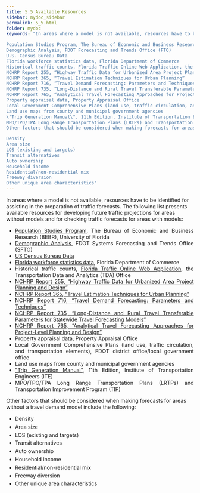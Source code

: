 ```yaml
---
title: 5.5 Available Resources
sidebar: mydoc_sidebar
permalink: 5_5.html
folder: mydoc
keywords: "In areas where a model is not available, resources have to be identified for assisting in the preparation of traffic forecasts. The following list presents available resources for developing future traffic projections for areas without models and for checking traffic forecasts for areas with models:

Population Studies Program, The Bureau of Economic and Business Research (BEBR), University of Florida
Demographic Analysis, FDOT Forecasting and Trends Office (FTO)
U.S. Census Bureau Data
Florida workforce statistics data, Florida Department of Commerce
Historical traffic counts, Florida Traffic Online Web Application, the Transportation Data and Analytics (TDA) Office
NCHRP Report 255, “Highway Traffic Data for Urbanized Area Project Planning and Design”
NCHRP Report 365, “Travel Estimation Techniques for Urban Planning”
NCHRP Report 716, “Travel Demand Forecasting: Parameters and Techniques”
NCHRP Report 735, “Long-Distance and Rural Travel Transferable Parameters for Statewide Travel Forecasting Models”
NCHRP Report 765, “Analytical Travel Forecasting Approaches for Project-Level Planning and Design”
Property appraisal data, Property Appraisal Office
Local Government Comprehensive Plans (land use, traffic circulation, and transportation elements), FDOT district office/local government office
Land use maps from county and municipal government agencies
\"Trip Generation Manual\", 11th Edition, Institute of Transportation Engineers (ITE)
MPO/TPO/TPA Long Range Transportation Plans (LRTPs) and Transportation Improvement Program (TIP)
Other factors that should be considered when making forecasts for areas without a travel demand model include the following:

Density
Area size
LOS (existing and targets)
Transit alternatives
Auto ownership
Household income
Residential/non-residential mix
Freeway diversion
Other unique area characteristics"
---
```


<style>
  div{text-align: justify;}
</style>

In areas where a model is not available, resources have to be identified for assisting in the preparation of traffic forecasts. The following list presents available resources for developing future traffic projections for areas without models and for checking traffic forecasts for areas with models:

<div id="red-square">
    <ul>
        <li><a href="https://bebr.ufl.edu/population/" target="_blank">Population Studies Program</a>, The Bureau of Economic and Business Research (BEBR), University of Florida</li>
        <li><a href="http://www.fdot.gov/planning/demographic/" target="_blank">Demographic Analysis</a>, FDOT Systems Forecasting and Trends Office (SFTO)</li>
        <li><a href="https://data.census.gov/" target="_blank">US Census Bureau Data</a></li>
        <li><a href="https://www.floridajobs.org/workforce-statistics/workforce-statistics-data-releases/latest-statistics" target="_blank">Florida workforce statistics data</a>, Florida Department of Commerce</li>
        <li>Historical traffic counts, <a href="https://tdaappsprod.dot.state.fl.us/fto/" target="_blank">Florida Traffic Online Web Application</a>, the Transportation Data and Analytics (TDA) Office</li>
        <li><a href="https://onlinepubs.trb.org/Onlinepubs/nchrp/nchrp_rpt_255.pdf" target="_blank">NCHRP Report 255, “Highway Traffic Data for Urbanized Area Project Planning and Design”</a></li>
        <li><a href="https://onlinepubs.trb.org/onlinepubs/nchrp/nchrp_rpt_365.pdf" target="_blank">NCHRP Report 365, “Travel Estimation Techniques for Urban Planning”</a></li>
        <li><a href="https://nap.nationalacademies.org/catalog/14665/travel-demand-forecasting-parameters-and-techniques" target="_blank">NCHRP Report 716, “Travel Demand Forecasting: Parameters and Techniques”</a></li>
        <li><a href="https://nap.nationalacademies.org/catalog/22661/long-distance-and-rural-travel-transferable-parameters-for-statewide-travel-forecasting-models" target="_blank">NCHRP Report 735, “Long-Distance and Rural Travel Transferable Parameters for Statewide Travel Forecasting Models”</a></li>
        <li><a href="https://nap.nationalacademies.org/catalog/22366/analytical-travel-forecasting-approaches-for-project-level-planning-and-design" target="_blank">NCHRP Report 765, “Analytical Travel Forecasting Approaches for Project-Level Planning and Design”</a></li>
        <li>Property appraisal data, Property Appraisal Office</li>
        <li>Local Government Comprehensive Plans (land use, traffic circulation, and transportation elements), FDOT district office/local government office</li>
        <li>Land use maps from county and municipal government agencies</li>
        <li><a href="" target="_blank">"Trip Generation Manual"</a>, 11th Edition, Institute of Transportation Engineers (ITE)</li>
        <li>MPO/TPO/TPA Long Range Transportation Plans (LRTPs) and Transportation Improvement Program (TIP)</li>
    </ul>
</div>




Other factors that should be considered when making forecasts for areas without a travel demand model include the following:
<ul>
<li style="margin: 0.3rem 0">Density</li>
<li style="margin: 0.3rem 0">Area size</li>
<li style="margin: 0.3rem 0">LOS (existing and targets)</li>
<li style="margin: 0.3rem 0">Transit alternatives</li>
<li style="margin: 0.3rem 0">Auto ownership</li>
<li style="margin: 0.3rem 0">Household income</li>
<li style="margin: 0.3rem 0">Residential/non-residential mix</li>
<li style="margin: 0.3rem 0">Freeway diversion</li>
<li style="margin: 0.3rem 0">Other unique area characteristics</li>
</ul>



